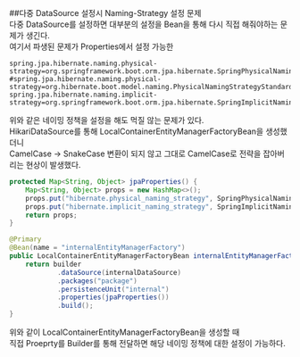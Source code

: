 ##다중 DataSource 설정시 Naming-Strategy 설정 문제  
다중 DataSource를 설정하면 대부분의 설정을 Bean을 통해 다시 직접 해줘야하는 문제가 생긴다.  
여기서 파생된 문제가 Properties에서 설정 가능한
```properties
spring.jpa.hibernate.naming.physical-strategy=org.springframework.boot.orm.jpa.hibernate.SpringPhysicalNamingStrategy
#spring.jpa.hibernate.naming.physical-strategy=org.hibernate.boot.model.naming.PhysicalNamingStrategyStandardImpl
spring.jpa.hibernate.naming.implicit-strategy=org.springframework.boot.orm.jpa.hibernate.SpringImplicitNamingStrategy
```
위와 같은 네이밍 정책을 설정을 해도 먹질 않는 문제가 있다.  
HikariDataSource를 통해 LocalContainerEntityManagerFactoryBean을 생성했더니   
CamelCase -> SnakeCase 변환이 되지 않고 그대로 CamelCase로 전략을 잡아버리는 현상이 발생했다.  

```java
protected Map<String, Object> jpaProperties() {
    Map<String, Object> props = new HashMap<>();
    props.put("hibernate.physical_naming_strategy", SpringPhysicalNamingStrategy.class.getName());
    props.put("hibernate.implicit_naming_strategy", SpringImplicitNamingStrategy.class.getName());
    return props;
}

@Primary
@Bean(name = "internalEntityManagerFactory")
public LocalContainerEntityManagerFactoryBean internalEntityManagerFactory(EntityManagerFactoryBuilder builder) {
    return builder
            .dataSource(internalDataSource)
            .packages("package")
            .persistenceUnit("internal")
            .properties(jpaProperties())
            .build();
}
```

위와 같이 LocalContainerEntityManagerFactoryBean을 생성할 때  
직접 Proeprty를 Builder를 통해 전달하면 해당 네이밍 정책에 대한 설정이 가능하다.